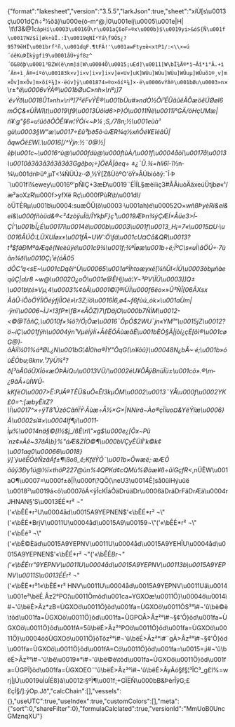 {"format":"lakesheet","version":"3.5.5","larkJson":true,"sheet":"xíÙ[s\u0013ç\u001dÇñ÷²½õâ}\u000e{ò-m^@¸Ì0\u001eíj\u0005\u001e|H| \t\f3&@1`câpHí\u0003\u0016Û\r\u001aÇ6oF»®x\u000b}$\u0019yi>&óS{Ñ\u001f\u0017Wz$ï|øk÷ùÏ.:Ì\u0019qNÍ²Yá\f9ÓS¿?9579ëHÏ\u001brf²ñ,\u001dqF.¶tFÂ!'\u001awFty±è<xtP1/:<\\×=ú´óêKuÞÎkÿgfì9\u0001åÚ+ýf8z^´O&8õþ\u0001³BZW(ë\nm]á[W\u0004Ö\u0015¡uEd]\u0011[W\bÏ¾Ä®*ì¬Âî*ì°Â.+ì´Ân+ì¸Â®+íºò\u00183k×v]i×v]i×v]i×v]e×Uv]uK]WÙu]WÙu]WÙu]WÛuµ]WÛuõ1®¸v]m×Õv]m×Õv]m×õíº¾]×·ëúv]ÿ\u001874»®o×õíº¾]×·ë\u0006vÝÀ®\u001bØu\u0003»n`×\r±_°ë\u0006vÝÀ®\u001bØuC»nh×\ríº¡]7´ëvÝð\u0018Û1»nh×\ríº]7²ëFvÝÈ®\u001bÙu#»ndÓ½Ôi¹ÉÛäûêÃÕæöêÚØøl6mÖÇ&«ÙÎWî\t\u0019\f9\u0013Ùôìd6>Þ}Ó\u0011Ñë\u0011ï°GÄ/öHçUMæ|ñ¥:g\"§6=u!üôðÕÕÊl¥w¦ÝÓí<~Þ¼ ;S,/7ßn;½\u001eùà¹gù\u0003§W\"æ\u0017÷£û³þð5õ·ùÆR¾q½xñÔé¥EïéâÛ­|åqwÓë£Wï.\u0016[/^Ýjn­:½¨0@½|èþ\u001c~\u0016^ù@\u000fdù@\u000ftùÀ/\u001f\u0004åòï\u0017å\u0013\u0010å3å3å3å3å3å3Ggðþo¡÷]ÖêÃ|ãeq÷ ±¿¯Ü.¾=hlì6î_-î½n­¾\u001dnÞüº¸µT<¼ÑÜÚz··Ø¸½Ý[ZßÙõºO'òÝ»ÅÚbióðý:¯Î·Þ´\u001fï¼ewey\u0016º'pÑIÇ+3æÐ\u0019¨ÉÌÍL§æèìììç3#ÃÃiuòÄäxeúÜtjbø«¹/æ²aoXzR\u000f>yfXë Rç\u000fPùR\b\u001dI/òÜTÈRµ\u001b\u0004:suæÕÜ(õ\u0003·\u001ah)é\u00052O×_wñßÞyèRi&ei&ei&\u000fñòüd&®<²4zòÿuÎä/ÎYkþF}ç¹\u0019ÆÞn¾ýÇÆÍ×Åüe3>Í­ÇÍ'\u001bÏ¿É\u0017î\u0014ë\u000b\u0003\u001f\u0013_H¡=7«\u0015¤U·\u0016ÅÚÕ:LÜXUÍøx±\u001fÅ~UW´:Ö\fä\u001cU¤Cå&QR\u0013?t³$fãÐM*ºâÆqê{Neèûÿé\u001c9¾\u001f;¾ªÏøæ\u001b÷ë;ÏºC\\s«uÏ\\âÖÚ÷·7ùân¾ðl\u0010Ç¡¹é(óÃ05 dÕC¹q*<sE~\u001cDqêi^Ù\u00065\u001aºÏhtoæyxë[¼ñÛl<ÍÚ\u0003òbµñàeqûÇ|a\r8 ~w@\u0002O¿oÕ\u001e@ÊHj)uä¦Y¬³PV\\ÏÜ\u0003]]Q±\u001b\té»Vµ,4\u0003%¢ôÃ\u0001©ï]®ïÜÏ\u000f6ëo×»Û²ÑÎ[06ÃXsx ÃãÛ·_íÔòÖÝÍîÖéýfjÍÌOë»\r3Z­;ïö\u0016Ì6,ø4_~f6fùú_ók×\u001aÙm|·ÿnï\u0006~ÌJ×!3fP±\fB×«ÅÕZ)7\fDäjO\u000b7ÑÌM\u0012-<©@TåñÇ,\u0010f×¾­ö?/Ö¡Öæ\u0016¯ÔpÓ$2WU¯jn«YM¹\"\u0015jZ\u0012?ö~íÇ\u001fýh\u0004ýn¹VµëÍýÍí+ÅêËÖÃùæãË\u001bÈÒ§Ã|jòí¿çË[õì®\u001cøG@)­âÀìÌ¼01%áªØL¿N\u001bG¦4Ì0ha®ÌY\"ÕqG(\n¥ôû}\u00048N¿bÂ~·é;\u001b­»óùÊÕbu;ßknv.¹7ÿÜ¼²?ð[³òÂ0öÜXÍô«æÓÞÀiQu\u0013VÜ/\u0002éU¥ÕÂÿBnüÏü±\u001cõ».®\\m­¿9âÅ+ùÍWÛ­kKfëO\u0007>Ë:PJÄ®TÊÜ&uÕ«Êl3kµÔM\u0002\u0013¨YÅ\u000f\u0002YK£0=^:[æbyËìtZ?\\Í\u0017^×÷ÿTß¹ÙzôCãñÏÝ·Ãùæ÷Å½×G×|NNirâ~Ào®çÏïuo¤&YëÝïæ\u0006}Ã\u0002sí#×\u0004If¶¡i\u0011­Ìµ%\u0014nä§©[I½$j_/ßÊ\rl\"×g$\u000e¿[Õx~Pü´nz¢»Ãê~37ðÁ\b}%\"áÆ&ZÍO©¶\u000bVÇyÈÜlÌ'k©k¢\u001aq0\u00066\u0018}ÿ]`ýuëÊÓâÑzãÁf±¶\\ßoß_ê;KfëÝÔ¯\u001b×Ôwæë;·æÆÕâûÿ3Ðy1ü@½ï×thöP227@ùn%4QPKd¢cQMù%Øàæ¥ß÷ûíGçfR<_,nÜÊW\u001aO¶\u0007=\u000f±ð|Ï\u000f\\?QÕ(\neU3\u0014Ê]så0ûìHýuûë\u0018²\u0019á<ô\u0007õÁ<ÿÎcKÎáÔäDrúäDr\u0006äDräDrFäDrÆä\u0004rJHNAN$§$'S\u0013ÉÉ*r² ¬\"('«\bÊÉ*r²U\u0004åd\u0015A9YEPNEN$'«\bÊÉ*r² ¬\"('«\bÊÉ*BrjV\u0011U\u0004åd\u0015A9\u00159¬\"('«\bÊÉ*r² ¬\"('«\bÉé³ ¬\"('«\bÊ©Èäd\u0015A9YEPNV\u0011U\u0004åd\u0015A9YEHÎU\u0004åd\u0015A9YEPNEN$'«\bÊÉ*r² ¬\"('«\bÊÉ*Br¬\"('«\bÊÉ*r*r\"9YEPNV\u0011U\u0004åd\u0015A9YEPNV\u00113b\u0015A9YEPNV\u0011S\u0013ÉÉ*r² ¬\"('«\bÊÉ*r²1«\bÊÉ*r² HNV\u0011U\u0004åd\u0015A9YEPNV\u0011Uä\u0014\u001e³\bëÉ.Âz2°PO¦\u0011Ömõd\u001ca=YGXOæ\u0011Ö}\u0004õ\u0014ì#¬'û\bëÉ>Âz*zB=ÙGXOö\u0011Ö}õd\u001fa=ÙGXOö\u0011ÔS²°ì#¬'û\bë©è\tõd\u001fa=ÙGXOö\u0011Ö}õd\u001fa=ÙGPOÅ>Âz²°ì#¬§¢'Ô}õd\u001fa=ÙGXOö\u0011Ö}õd\u001fA=5û\bëÉ>Âz²°POö\u0011Ö}õd\u001fa=ÙGXOö\u0011Ö}\u0004õôÙGXOö\u0011Ö}õTôz²°ì#¬'û\bëÉ>Âz²°ì#¨gÀ>Âz²°ì#¬§¢'Ô}õd\u001fa=ÙGXOö\u0011Ö}õd\u001fA=Cö\u0011Ö}õd\u001fa=\u0015=¡ì#¬'û\bëÉ>Âz²°ì#¬'û\bê\u0019±°ì#¬'û\bë©è\tõd\u001fa=ÙGXOö\u0011Ö}õd\u001fa=ÙGPÏ}õd\u001fa=ÙGXOEO¨'û\bëÉ>Âz²°ì#¬'û\bëÉ>ÂyÃó§f§¦³ÎC³_g£I%=wrj|jÚ\u0019ùÌùÍÉß}â\u0012:§ºÏ¶\u001f;+GÏËÑ\u000bB&ÞèrÎÿG;££çÍ§/]:ýOp.Jð","calcChain":[],"vessels":{},"useUTC":true,"useIndex":true,"customColors":[],"meta":{"sort":0,"shareFilter":0},"formulaCalclated":true,"versionId":"MmUoB0UncGMznqXU"}